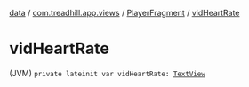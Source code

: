 [data](../../index.md) / [com.treadhill.app.views](../index.md) / [PlayerFragment](index.md) / [vidHeartRate](./vid-heart-rate.md)

# vidHeartRate

(JVM) `private lateinit var vidHeartRate: `[`TextView`](https://developer.android.com/reference/android/widget/TextView.html)